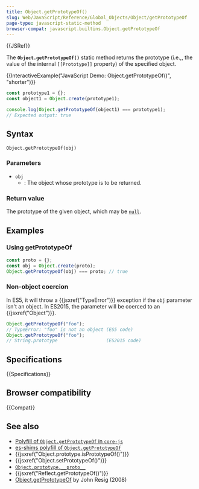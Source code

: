 ```yaml
---
title: Object.getPrototypeOf()
slug: Web/JavaScript/Reference/Global_Objects/Object/getPrototypeOf
page-type: javascript-static-method
browser-compat: javascript.builtins.Object.getPrototypeOf
---
```


{{JSRef}}

The **`Object.getPrototypeOf()`** static method returns the prototype
(i.e.,, the value of the internal `[[Prototype]]` property) of the specified
object.

{{InteractiveExample("JavaScript Demo: Object.getPrototypeOf()", "shorter")}}

```js interactive-example
const prototype1 = {};
const object1 = Object.create(prototype1);

console.log(Object.getPrototypeOf(object1) === prototype1);
// Expected output: true
```

## Syntax

```js-nolint
Object.getPrototypeOf(obj)
```

### Parameters

- `obj`
  - : The object whose prototype is to be returned.

### Return value

The prototype of the given object, which may be [`null`](/en-US/docs/Web/JavaScript/Reference/Operators/null).

## Examples

### Using getPrototypeOf

```js
const proto = {};
const obj = Object.create(proto);
Object.getPrototypeOf(obj) === proto; // true
```

### Non-object coercion

In ES5, it will throw a {{jsxref("TypeError")}} exception if the `obj`
parameter isn't an object. In ES2015, the parameter will be coerced to an
{{jsxref("Object")}}.

```js
Object.getPrototypeOf("foo");
// TypeError: "foo" is not an object (ES5 code)
Object.getPrototypeOf("foo");
// String.prototype                  (ES2015 code)
```

## Specifications

{{Specifications}}

## Browser compatibility

{{Compat}}

## See also

- [Polyfill of `Object.getPrototypeOf` in `core-js`](https://github.com/zloirock/core-js#ecmascript-object)
- [es-shims polyfill of `Object.getPrototypeOf`](https://www.npmjs.com/package/object.getprototypeof)
- {{jsxref("Object.prototype.isPrototypeOf()")}}
- {{jsxref("Object.setPrototypeOf()")}}
- [`Object.prototype.__proto__`](/en-US/docs/Web/JavaScript/Reference/Global_Objects/Object/proto)
- {{jsxref("Reflect.getPrototypeOf()")}}
- [Object.getPrototypeOf](https://johnresig.com/blog/objectgetprototypeof/) by John Resig (2008)
